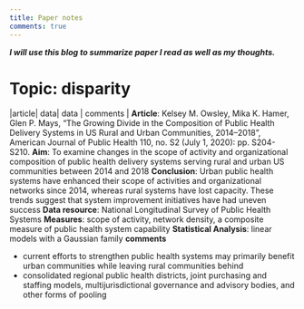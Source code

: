```yaml
---
title: Paper notes
comments: true
---
```


***I will use this blog to summarize paper I read as well as my thoughts.***


# Topic: disparity

|article|	data|	data |	comments	|
**Article**: Kelsey M. Owsley, Mika K. Hamer, Glen P. Mays, “The Growing Divide in the Composition of Public Health Delivery Systems in US Rural and Urban Communities, 2014–2018”, American Journal of Public Health 110, no. S2 (July 1, 2020): pp. S204-S210.
**Aim**: To examine changes in the scope of activity and organizational composition of public health delivery systems serving rural and urban US communities between 2014 and 2018
**Conclusion**:
Urban public health systems have enhanced their scope of activities and organizational networks since 2014, whereas rural systems have lost capacity. These trends suggest that system improvement initiatives have had uneven success
**Data resource**: National Longitudinal Survey of Public Health Systems
**Measures**: scope of activity, network density, a composite measure of public health system capability
**Statistical Analysis**: linear models with a Gaussian family
**comments**
* current efforts to strengthen public health systems may primarily benefit urban communities while leaving rural communities behind
*	consolidated regional public health districts, joint purchasing and staffing models, multijurisdictional governance and advisory bodies, and other forms of pooling
